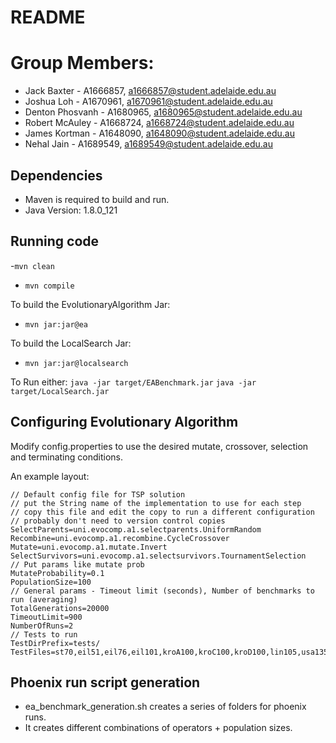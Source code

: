 # README
# Group Members:
- Jack Baxter - A1666857, a1666857@student.adelaide.edu.au
- Joshua Loh - A1670961, a1670961@student.adelaide.edu.au
- Denton Phosvanh - A1680965, a1680965@student.adelaide.edu.au
- Robert McAuley - A1668724, a1668724@student.adelaide.edu.au
- James Kortman - A1648090, a1648090@student.adelaide.edu.au
- Nehal Jain - A1689549, a1689549@student.adelaide.edu.au

## Dependencies
- Maven is required to build and run.
- Java Version: 1.8.0_121

## Running code
 -`mvn clean`
- `mvn compile`

To build the EvolutionaryAlgorithm Jar:
- `mvn jar:jar@ea`

To build the LocalSearch Jar:
- `mvn jar:jar@localsearch`

To Run either:
`java -jar target/EABenchmark.jar`
`java -jar target/LocalSearch.jar`

## Configuring Evolutionary Algorithm
Modify config.properties to use the desired mutate, crossover, selection and terminating conditions.

An example layout:
```
// Default config file for TSP solution
// put the String name of the implementation to use for each step
// copy this file and edit the copy to run a different configuration
// probably don't need to version control copies
SelectParents=uni.evocomp.a1.selectparents.UniformRandom
Recombine=uni.evocomp.a1.recombine.CycleCrossover
Mutate=uni.evocomp.a1.mutate.Invert
SelectSurvivors=uni.evocomp.a1.selectsurvivors.TournamentSelection
// Put params like mutate prob
MutateProbability=0.1
PopulationSize=100
// General params - Timeout limit (seconds), Number of benchmarks to run (averaging)
TotalGenerations=20000
TimeoutLimit=900
NumberOfRuns=2
// Tests to run
TestDirPrefix=tests/
TestFiles=st70,eil51,eil76,eil101,kroA100,kroC100,kroD100,lin105,usa13509
```

## Phoenix run script generation
- ea_benchmark_generation.sh creates a series of folders for phoenix runs.
- It creates different combinations of operators + population sizes.
